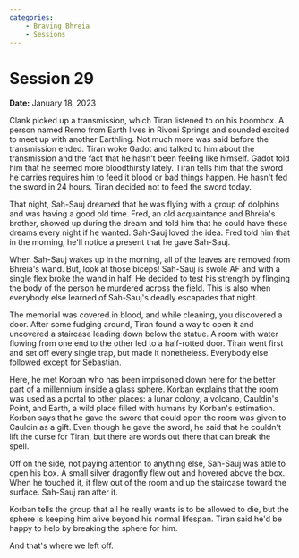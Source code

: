 ```yaml
---
categories:
    - Braving Bhreia
    - Sessions
---
```


# Session 29

**Date:** January 18, 2023

Clank picked up a transmission, which Tiran listened to on his boombox. A person named Remo from Earth lives in Rivoni Springs and sounded excited to meet up with another Earthling. Not much more was said before the transmission ended. Tiran woke Gadot and talked to him about the transmission and the fact that he hasn't been feeling like himself. Gadot told him that he seemed more bloodthirsty lately. Tiran tells him that the sword he carries requires him to feed it blood or bad things happen. He hasn't fed the sword in 24 hours. Tiran decided not to feed the sword today.

That night, Sah-Sauj dreamed that he was flying with a group of dolphins and was having a good old time. Fred, an old acquaintance and Bhreia's brother, showed up during the dream and told him that he could have these dreams every night if he wanted. Sah-Sauj loved the idea. Fred told him that in the morning, he'll notice a present that he gave Sah-Sauj.

When Sah-Sauj wakes up in the morning, all of the leaves are removed from Bhreia's wand. But, look at those biceps! Sah-Sauj is swole AF and with a single flex broke the wand in half. He decided to test his strength by flinging the body of the person he murdered across the field. This is also when everybody else learned of Sah-Sauj's deadly escapades that night.

The memorial was covered in blood, and while cleaning, you discovered a door. After some fudging around, Tiran found a way to open it and uncovered a staircase leading down below the statue. A room with water flowing from one end to the other led to a half-rotted door. Tiran went first and set off every single trap, but made it nonetheless. Everybody else followed except for Sebastian.

Here, he met Korban who has been imprisoned down here for the better part of a millennium inside a glass sphere. Korban explains that the room was used as a portal to other places: a lunar colony, a volcano, Cauldin's Point, and Earth, a wild place filled with humans by Korban's estimation. Korban says that he gave the sword that could open the room was given to Cauldin as a gift. Even though he gave the sword, he said that he couldn't lift the curse for Tiran, but there are words out there that can break the spell.

Off on the side, not paying attention to anything else, Sah-Sauj was able to open his box. A small silver dragonfly flew out and hovered above the box. When he touched it, it flew out of the room and up the staircase toward the surface. Sah-Sauj ran after it.

Korban tells the group that all he really wants is to be allowed to die, but the sphere is keeping him alive beyond his normal lifespan. Tiran said he'd be happy to help by breaking the sphere for him.

And that's where we left off.
